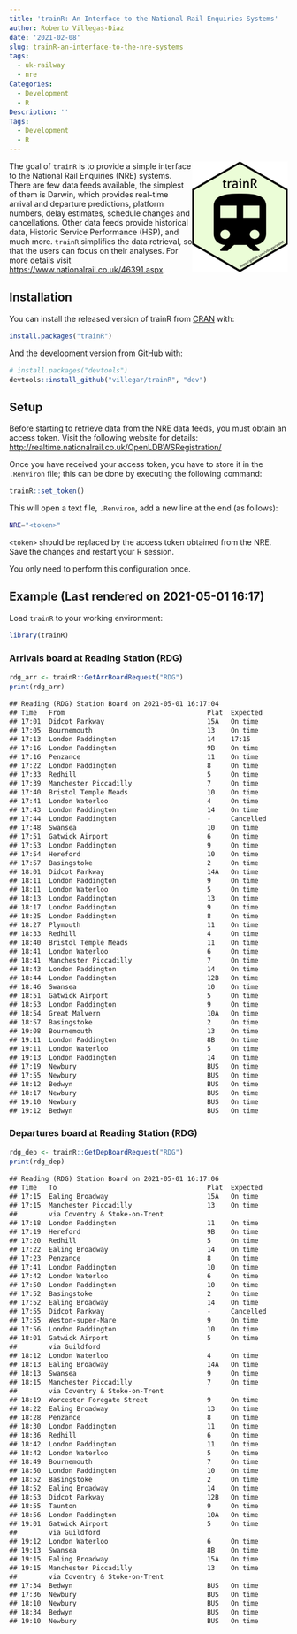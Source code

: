 ```yaml
---
title: 'trainR: An Interface to the National Rail Enquiries Systems'
author: Roberto Villegas-Diaz
date: '2021-02-08'
slug: trainR-an-interface-to-the-nre-systems
tags:
  - uk-railway
  - nre
Categories:
  - Development
  - R
Description: ''
Tags:
  - Development
  - R
---
```


<img src="https://raw.githubusercontent.com/villegar/trainR/main/inst/images/logo.png" alt="logo" align="right" height=200px/>

The goal of `trainR` is to provide a simple interface to the 
National Rail Enquiries (NRE) systems. There are few data feeds 
available, the simplest of them is Darwin, which provides real-time 
arrival and departure predictions, platform numbers, delay estimates, 
schedule changes and cancellations. Other data feeds provide historical 
data, Historic Service Performance (HSP), and much more. `trainR` 
simplifies the data retrieval, so that the users can focus on their 
analyses. For more details visit 
https://www.nationalrail.co.uk/46391.aspx.

## Installation

You can install the released version of trainR from [CRAN](https://CRAN.R-project.org) with:

``` r
install.packages("trainR")
```

And the development version from [GitHub](https://github.com/) with:

``` r
# install.packages("devtools")
devtools::install_github("villegar/trainR", "dev")
```

## Setup
Before starting to retrieve data from the NRE data feeds, you must obtain an access token. 
Visit the following website for details: http://realtime.nationalrail.co.uk/OpenLDBWSRegistration/

Once you have received your access token, you have to store it in the `.Renviron` file; this can be 
done by executing the following command:


```r
trainR::set_token()
```

This will open a text file, `.Renviron`, add a new line at the end (as follows):

```bash
NRE="<token>"
```

`<token>` should be replaced by the access token obtained from the NRE. Save the changes and restart 
your R session.

You only need to perform this configuration once.

## Example (Last rendered on 2021-05-01 16:17)

Load `trainR` to your working environment:

```r
library(trainR)
```

### Arrivals board at Reading Station (RDG)


```r
rdg_arr <- trainR::GetArrBoardRequest("RDG")
print(rdg_arr)
```

```
## Reading (RDG) Station Board on 2021-05-01 16:17:04
## Time   From                                    Plat  Expected
## 17:01  Didcot Parkway                          15A   On time
## 17:05  Bournemouth                             13    On time
## 17:13  London Paddington                       14    17:15
## 17:16  London Paddington                       9B    On time
## 17:16  Penzance                                11    On time
## 17:22  London Paddington                       8     On time
## 17:33  Redhill                                 5     On time
## 17:39  Manchester Piccadilly                   7     On time
## 17:40  Bristol Temple Meads                    10    On time
## 17:41  London Waterloo                         4     On time
## 17:43  London Paddington                       14    On time
## 17:44  London Paddington                       -     Cancelled
## 17:48  Swansea                                 10    On time
## 17:51  Gatwick Airport                         6     On time
## 17:53  London Paddington                       9     On time
## 17:54  Hereford                                10    On time
## 17:57  Basingstoke                             2     On time
## 18:01  Didcot Parkway                          14A   On time
## 18:11  London Paddington                       9     On time
## 18:11  London Waterloo                         5     On time
## 18:13  London Paddington                       13    On time
## 18:17  London Paddington                       9     On time
## 18:25  London Paddington                       8     On time
## 18:27  Plymouth                                11    On time
## 18:33  Redhill                                 4     On time
## 18:40  Bristol Temple Meads                    11    On time
## 18:41  London Waterloo                         6     On time
## 18:41  Manchester Piccadilly                   7     On time
## 18:43  London Paddington                       14    On time
## 18:44  London Paddington                       12B   On time
## 18:46  Swansea                                 10    On time
## 18:51  Gatwick Airport                         5     On time
## 18:53  London Paddington                       9     On time
## 18:54  Great Malvern                           10A   On time
## 18:57  Basingstoke                             2     On time
## 19:08  Bournemouth                             13    On time
## 19:11  London Paddington                       8B    On time
## 19:11  London Waterloo                         5     On time
## 19:13  London Paddington                       14    On time
## 17:19  Newbury                                 BUS   On time
## 17:55  Newbury                                 BUS   On time
## 18:12  Bedwyn                                  BUS   On time
## 18:17  Newbury                                 BUS   On time
## 19:10  Newbury                                 BUS   On time
## 19:12  Bedwyn                                  BUS   On time
```

### Departures board at Reading Station (RDG)


```r
rdg_dep <- trainR::GetDepBoardRequest("RDG")
print(rdg_dep)
```

```
## Reading (RDG) Station Board on 2021-05-01 16:17:06
## Time   To                                      Plat  Expected
## 17:15  Ealing Broadway                         15A   On time
## 17:15  Manchester Piccadilly                   13    On time
##        via Coventry & Stoke-on-Trent           
## 17:18  London Paddington                       11    On time
## 17:19  Hereford                                9B    On time
## 17:20  Redhill                                 5     On time
## 17:22  Ealing Broadway                         14    On time
## 17:23  Penzance                                8     On time
## 17:41  London Paddington                       10    On time
## 17:42  London Waterloo                         6     On time
## 17:50  London Paddington                       10    On time
## 17:52  Basingstoke                             2     On time
## 17:52  Ealing Broadway                         14    On time
## 17:55  Didcot Parkway                          -     Cancelled
## 17:55  Weston-super-Mare                       9     On time
## 17:56  London Paddington                       10    On time
## 18:01  Gatwick Airport                         5     On time
##        via Guildford                           
## 18:12  London Waterloo                         4     On time
## 18:13  Ealing Broadway                         14A   On time
## 18:13  Swansea                                 9     On time
## 18:15  Manchester Piccadilly                   7     On time
##        via Coventry & Stoke-on-Trent           
## 18:19  Worcester Foregate Street               9     On time
## 18:22  Ealing Broadway                         13    On time
## 18:28  Penzance                                8     On time
## 18:30  London Paddington                       11    On time
## 18:36  Redhill                                 6     On time
## 18:42  London Paddington                       11    On time
## 18:42  London Waterloo                         5     On time
## 18:49  Bournemouth                             7     On time
## 18:50  London Paddington                       10    On time
## 18:52  Basingstoke                             2     On time
## 18:52  Ealing Broadway                         14    On time
## 18:53  Didcot Parkway                          12B   On time
## 18:55  Taunton                                 9     On time
## 18:56  London Paddington                       10A   On time
## 19:01  Gatwick Airport                         5     On time
##        via Guildford                           
## 19:12  London Waterloo                         6     On time
## 19:13  Swansea                                 8B    On time
## 19:15  Ealing Broadway                         15A   On time
## 19:15  Manchester Piccadilly                   13    On time
##        via Coventry & Stoke-on-Trent           
## 17:34  Bedwyn                                  BUS   On time
## 17:36  Newbury                                 BUS   On time
## 18:10  Newbury                                 BUS   On time
## 18:34  Bedwyn                                  BUS   On time
## 19:10  Newbury                                 BUS   On time
```

